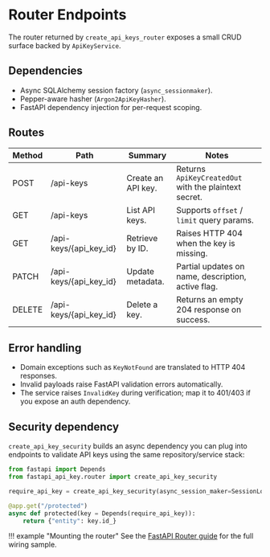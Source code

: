 # Router Endpoints

The router returned by `create_api_keys_router` exposes a small CRUD surface backed by `ApiKeyService`.

## Dependencies

- Async SQLAlchemy session factory (`async_sessionmaker`).
- Pepper-aware hasher (`Argon2ApiKeyHasher`).
- FastAPI dependency injection for per-request scoping.

## Routes

| Method | Path | Summary | Notes |
| --- | --- | --- | --- |
| POST | /api-keys | Create an API key. | Returns `ApiKeyCreatedOut` with the plaintext secret. |
| GET | /api-keys | List API keys. | Supports `offset` / `limit` query params. |
| GET | /api-keys/{api_key_id} | Retrieve by ID. | Raises HTTP 404 when the key is missing. |
| PATCH | /api-keys/{api_key_id} | Update metadata. | Partial updates on name, description, active flag. |
| DELETE | /api-keys/{api_key_id} | Delete a key. | Returns an empty 204 response on success. |

## Error handling

- Domain exceptions such as `KeyNotFound` are translated to HTTP 404 responses.
- Invalid payloads raise FastAPI validation errors automatically.
- The service raises `InvalidKey` during verification; map it to 401/403 if you expose an auth dependency.

## Security dependency

`create_api_key_security` builds an async dependency you can plug into endpoints to validate API keys using the same repository/service stack:

```python
from fastapi import Depends
from fastapi_api_key.router import create_api_key_security

require_api_key = create_api_key_security(async_session_maker=SessionLocal, pepper=PEPPER)

@app.get("/protected")
async def protected(key = Depends(require_api_key)):
    return {"entity": key.id_}
```

!!! example "Mounting the router"
    See the [FastAPI Router guide](../usage/router.md) for the full wiring sample.
